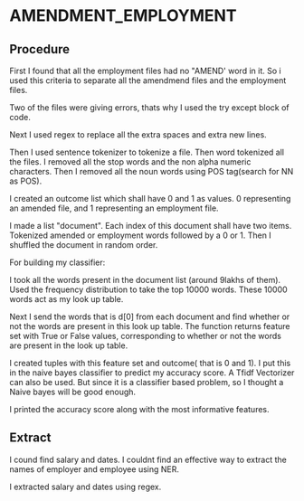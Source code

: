 # AMENDMENT_EMPLOYMENT

## Procedure

First I found that all the employment files had no "AMEND' word in it. So i used this criteria to separate all the amendmend files and the employment files. 

Two of the files were giving errors, thats why I used the try except block of code.

Next I used regex to replace all the extra spaces and extra new lines.

Then I used sentence tokenizer to tokenize a file. Then word tokenized all the files. I removed all the stop words and the non alpha numeric characters. Then I removed all the noun words using POS tag(search for NN as POS).

I created an outcome list which shall have 0 and 1 as values. 0 representing an amended file, and 1 representing an employment file.

I made a list "document". Each index of this document shall have two items. Tokenized amended or employment words followed by a 0 or 1.
Then I shuffled the document in random order.

For building my classifier:

I took all the words present in the document list (around 9lakhs of them). Used the frequency distribution to take the top 10000 words. These 10000 words act as my look up table.

Next I send the words that is d[0] from each document and find whether or not the words are present in this look up table. The function returns feature set with True or False values, corresponding to whether or not the words are present in the look up table.

I created tuples with this feature set and outcome( that is 0 and 1). I put this in the naive bayes classifier to predict my accuracy score. A Tfidf Vectorizer can also be used. But since it is a classifier based problem, so I thought a Naive bayes will be good enough.

I printed the accuracy score along with the most informative features.

## Extract

I cound find salary and dates. I couldnt find an effective way to extract the names of employer and employee using NER.

I extracted salary and dates using regex.
